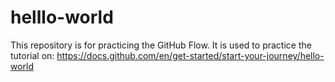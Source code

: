# helllo-world
This repository is for practicing the GitHub Flow.
It is used to practice the tutorial on: 
https://docs.github.com/en/get-started/start-your-journey/hello-world
